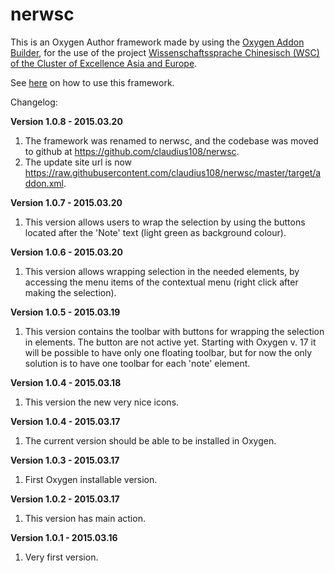# nerwsc

This is an Oxygen Author framework made by using the [Oxygen Addon Builder](http://kuberam.ro/oxygen-addon-builder/ "Oxygen Addon Builder"), for the use of the project [Wissenschaftssprache Chinesisch (WSC) of the Cluster of Excellence Asia and Europe](http://kjc-sv016.kjc.uni-heidelberg.de:8080/exist/apps/wsc/modules/search/aboutus.html "Wissenschaftssprache Chinesisch").

See [here](https://github.com/duncdrum/wsc-data/wiki/ "WSC Wiki") on how to use this framework.

Changelog:

**Version 1.0.8 - 2015.03.20**

1. The framework was renamed to nerwsc, and the codebase was moved to github at https://github.com/claudius108/nerwsc.
2. The update site url is now https://raw.githubusercontent.com/claudius108/nerwsc/master/target/addon.xml.

**Version 1.0.7 - 2015.03.20**

1. This version allows users to wrap the selection by using the buttons located after the 'Note' text (light green as background colour).

**Version 1.0.6 - 2015.03.20**

1. This version allows wrapping selection in the needed elements, by accessing the menu items of the contextual menu (right click after making the selection).

**Version 1.0.5 - 2015.03.19**

1. This version contains the toolbar with buttons for wrapping the selection in elements. The button are not active yet. Starting with Oxygen v. 17 it will be possible
to have only one floating toolbar, but for now the only solution is to have one toolbar for each 'note' element.

**Version 1.0.4 - 2015.03.18**

1. This version the new very nice icons.

**Version 1.0.4 - 2015.03.17**

1. The current version should be able to be installed in Oxygen.

**Version 1.0.3 - 2015.03.17**

1. First Oxygen installable version.

**Version 1.0.2 - 2015.03.17**

1. This version has main action.

**Version 1.0.1 - 2015.03.16**

1. Very first version.
